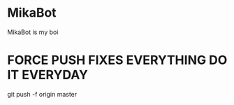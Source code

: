 # MikaBot
MikaBot is my boi


# FORCE PUSH FIXES EVERYTHING DO IT EVERYDAY
git push -f origin master
